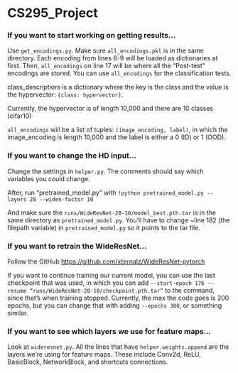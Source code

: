 # CS295_Project

### If you want to start working on getting results…

Use ```get_encodings.py```. Make sure ```all_encodings.pkl``` is in the same directory. Each encoding from lines 6-9 will be loaded as dictionaries at first. Then, ```all_encodings``` on line 17 will be where all the “Post-test” encodings are stored. You can use ```all_encodings``` for the classification tests. 

class_descriptiors is a dictionary where the key is the class and the value is the hypervector: ```{class: hypervector}```. 

Currently, the hypervector is of length 10,000 and there are 10 classes (cifar10) 

```all_encodings``` will be a list of tuples: ```(image_encoding, label)```, in which the image_encoding is length 10,000 and the label is either a 0 (ID) or 1 (OOD). 

### If you want to change the HD input…

Change the settings in ```helper.py```. The comments should say which variables you could change. 

After, run “pretrained_model.py” with 
```!python pretrained_model.py --layers 28 --widen-factor 10```

And make sure the ```runs/WideResNet-28-10/model_best.pth.tar``` is in the same directory as ```pretrained_model.py```. You’ll have to change ~line 182 (the filepath variable) in ```pretrained_model.py``` so it points to the tar file. 

### If you want to retrain the WideResNet…

Follow the GitHub https://github.com/xternalz/WideResNet-pytorch 

If you want to continue training our current model, you can use the last checkpoint that was used, in which you can add ```--start-epoch 176 --resume “runs/WideResNet-28-10/checkpoint.pth.tar”``` to the command, since that’s when training stopped. Currently, the max the code goes is 200 epochs, but you can change that with adding ```--epochs 300```, or something similar. 

### If you want to see which layers we use for feature maps…

Look at ```wideresnet.py```. All the lines that have ```helper.weights.append``` are the layers we’re using for feature maps. These include Conv2d, ReLU, BasicBlock, NetworkBlock, and shortcuts connections. 

